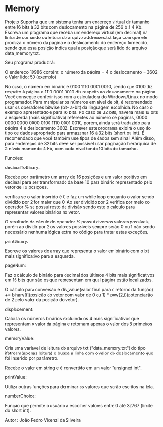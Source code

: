 # Memory

Projeto
Suponha que um sistema tenha um endereço virtual de tamanho entre 16 bits à 32 bits com deslocamento na
página de 256 b à 4 Kb. Escreva um programa que receba um endereço virtual (em decimal) na linha de comando
ou leitura do arquivo addresses.txt faça com que ele produza o número da página e o deslocamento do endereço
fornecido, sendo que essa posição indica qual a posição que será lido do arquivo data_memory.txt.

Seu programa produzirá:

O endereço 19986 contém:
o número da página = 4
o deslocamento = 3602
o Valor lido: 50 (exemplo)

No caso, o número em binário é 0100 1110 0001 0010, sendo que 0100 diz respeito à página e 1110 0001 0010
diz respeito ao deslocamento na página. Você consegue conferir isso com a calculadora do Windows/Linux no
modo programador. Para manipular os números em nível de bit, é recomendado usar os operadores bitwise (bit-
a-bit) da linguagem escolhida. No caso o exemplo apresentado é para 16 bits. No caso de 32 bits, haveria mais
16 bits a esquerda (mais significativo) referentes ao número de páginas, 0000 0000 0000 0000 0100 1110 0001
0010, porém, ainda será traduzido para página 4 e deslocamento 3602.
Escrever este programa exigirá o uso do tipo de dados apropriado para armazenar 16 à 32 bits (short ou int). É
recomendado que você também use tipos de dados sem sinal. Além disso, para endereços de 32 bits deve ser
possível usar paginação hierárquica de 2 níveis mantendo 4 Kb, com cada nível tendo 10 bits de tamanho.

Funcões:

decimalToBinary:

Recebe por parâmetro um array de 16 posições e um valor positivo em decimal para ser transformado da base 10 para
binário representado pelo vetor de 16 posições.

verifica se o valor inserido é 0 e faz um while loop enquanto o valor sendo dividido por 2 for maior que 0.
Ao ser dividido por 2 verifica por meio do operador % se possui resto de divisão sendo este o cálculo para representar
valores binários no vetor.

O resultado do cáculo do operador % possui diversos valores possíveis, porém ao dividir por 2 os valores possíveis sempre
serão 0 ou 1 não sendo necessário nenhuma lógica extra no código para tratar estas exceções.

printBinary:

Escreve os valores do array que representa o valor em binário com o bit mais significativo para a esquerda.

pageNum:

Faz o cálculo de binário para decimal dos últimos 4 bits mais significativos em 16 bits que são os que representam em qual
página estão localizados.

O cálculo para conversão é dis_value(valor final para o retorno da função) += binary[i](posição do vetor com valor de 0 ou 1) * pow(2,i)(potenciação de 2 pelo valor da posição do vetor).


displacement:

Calcula os números binários excluindo os 4 mais significativos que representam o valor da página e retornam apenas o valor dos 8 primeiros valores.

memoryValue: 

Cria uma variável de leitura do arquivo txt ("data_memory.txt") do tipo ifstream(apenas leitura) e busca a linha com o valor do deslocamento que foi
inserido por parâmetro.

Recebe o valor em string e é convertido em um valor "unsigned int".

printValue:

Utiliza outras funções para derminar os valores que serão escritos na tela.

numberChoice:

Função que permite o usuário a escolher valores entre 0 até 32767 (limite do short int).

Autor : João Pedro Vicenzi da Silveira
